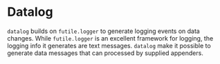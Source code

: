# Datalog

`datalog` builds on `futile.logger` to generate logging events on data 
changes. While `futile.logger` is an excellent framework for logging, the logging
info it generates are text messages. `datalog` make it possible to generate 
data messages that can processed by supplied appenders.